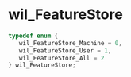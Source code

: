 # wil_FeatureStore

```C
typedef enum {
   wil_FeatureStore_Machine = 0,
   wil_FeatureStore_User = 1,
   wil_FeatureStore_All = 2
} wil_FeatureStore;
```
